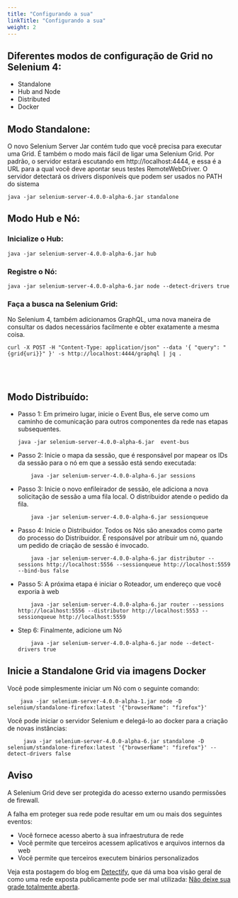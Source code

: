 ```yaml
---
title: "Configurando a sua"
linkTitle: "Configurando a sua"
weight: 2
---
```


## Diferentes modos de configuração de Grid no Selenium 4:
* Standalone
* Hub and Node
* Distributed
* Docker

## Modo Standalone:
O novo Selenium Server Jar contém tudo que você precisa para executar uma Grid. É também o modo mais fácil de ligar uma Selenium Grid. Por padrão, o servidor estará escutando em http://localhost:4444, e essa é a URL para a qual você deve apontar seus testes RemoteWebDriver. O servidor detectará os drivers disponíveis que podem ser usados no PATH do sistema

```shell
java -jar selenium-server-4.0.0-alpha-6.jar standalone
```

## Modo Hub e Nó:

### Inicialize o Hub:
```shell
java -jar selenium-server-4.0.0-alpha-6.jar hub
```

### Registre o Nó:

```shell
java -jar selenium-server-4.0.0-alpha-6.jar node --detect-drivers true
```

### Faça a busca na Selenium Grid:

No Selenium 4, também adicionamos GraphQL, uma nova maneira de consultar os dados necessários facilmente e obter exatamente a mesma coisa.

```shell
curl -X POST -H "Content-Type: application/json" --data '{ "query": "{grid{uri}}" }' -s http://localhost:4444/graphql | jq .
```
<br><br>

## Modo Distribuído:

* Passo 1: Em primeiro lugar, inicie o Event Bus, ele serve como um caminho de comunicação para outros componentes da rede nas etapas subsequentes.

    ```shell
    java -jar selenium-server-4.0.0-alpha-6.jar  event-bus
    ```

* Passo 2: Inicie o mapa da sessão, que é responsável por mapear os IDs da sessão para o nó em que a sessão está sendo executada:

    ```shell
        java -jar selenium-server-4.0.0-alpha-6.jar sessions
    ```

* Passo 3: Inicie o novo enfileirador de sessão, ele adiciona a nova solicitação de sessão a uma fila local. O distribuidor atende o pedido da fila.

    ```shell
        java -jar selenium-server-4.0.0-alpha-6.jar sessionqueue
    ```

* Passo 4: Inicie o Distribuidor. Todos os Nós são anexados como parte do processo do Distribuidor. É responsável por atribuir um nó, quando um pedido de criação de sessão é invocado.

    ```shell
        java -jar selenium-server-4.0.0-alpha-6.jar distributor --sessions http://localhost:5556 --sessionqueue http://localhost:5559 --bind-bus false
    ```

* Passo 5: A próxima etapa é iniciar o Roteador, um endereço que você exporia à web

    ```shell
        java -jar selenium-server-4.0.0-alpha-6.jar router --sessions http://localhost:5556 --distributor http://localhost:5553 --sessionqueue http://localhost:5559
    ```

* Step 6: Finalmente, adicione um Nó

    ```shell
        java -jar selenium-server-4.0.0-alpha-6.jar node --detect-drivers true
    ```

## Inicie a Standalone Grid via imagens Docker

  Você pode simplesmente iniciar um Nó com o seguinte comando:

```shell
    java -jar selenium-server-4.0.0-alpha-1.jar node -D selenium/standalone-firefox:latest '{"browserName": "firefox"}'
```

  Você pode iniciar o servidor Selenium e delegá-lo ao docker para a criação de novas instâncias:

```shell
     java -jar selenium-server-4.0.0-alpha-6.jar standalone -D selenium/standalone-firefox:latest '{"browserName": "firefox"}' --detect-drivers false
```

## Aviso

A Selenium Grid deve ser protegida do acesso externo usando
permissões de firewall.

A falha em proteger sua rede pode resultar em um ou mais dos seguintes eventos:

* Você fornece acesso aberto à sua infraestrutura de rede
* Você permite que terceiros acessem aplicativos e arquivos internos da web
* Você permite que terceiros executem binários personalizados

Veja esta postagem do blog em [Detectify](//labs.detectify.com), que dá uma boa
visão geral de como uma rede exposta publicamente pode ser mal utilizada:
[Não deixe sua grade totalmente aberta](//labs.detectify.com/2017/10/06/guest-blog-dont-leave-your-grid-wide-open/).
